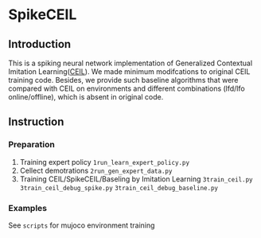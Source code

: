 # SpikeCEIL
## Introduction
This is a spiking neural network implementation of Generalized Contextual Imitation Learning([CEIL](https://arxiv.org/abs/2306.14534)). We made minimum modifcations to original CEIL training code. Besides, we
provide such baseline algorithms that were compared with CEIL on environments and different combinations (lfd/lfo online/offline), which is absent in original code.

## Instruction
### Preparation
1. Training expert policy `1run_learn_expert_policy.py`
2. Cellect demotrations `2run_gen_expert_data.py`
3. Training CEIL/SpikeCEIL/Baseling by Imitation Learning `3train_ceil.py` `3train_ceil_debug_spike.py` `3train_ceil_debug_baseline.py`

### Examples
See `scripts` for mujoco environment training
